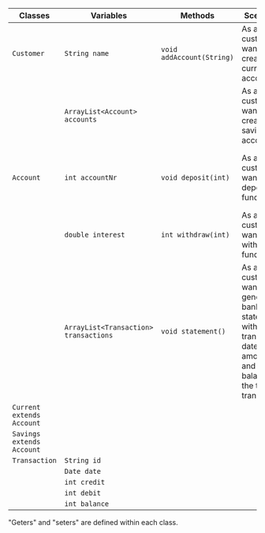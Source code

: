 | Classes                   | Variables                             | Methods                   | Scenarios                                                                                                                  | Outcomes                                                     |
|---------------------------|---------------------------------------|---------------------------|----------------------------------------------------------------------------------------------------------------------------|--------------------------------------------------------------|
| `Customer`                | `String name`                         | `void addAccount(String)` | As a customer, I want to create a current account.                                                                         | Specified account is created                                 |
|                           | `ArrayList<Account> accounts`         |                           | As a customer, I want to create a savings account.                                                                         |                                                              |
| `Account`                 | `int accountNr`                       | `void deposit(int)`       | As a customer, I want to deposit funds.                                                                                    | Transaction with credit is created and added to transactions |
|                           | `double interest`                     | `int withdraw(int)`       | As a customer, I want to withdraw funds.                                                                                   | Transaction with debit is created and added to transactions  |
|                           | `ArrayList<Transaction> transactions` | `void statement()`        | As a customer, I want to generate bank statements with transaction dates, amounts, and balance at the time of transaction. | Prints all transactions for this account                     |
| `Current extends Account` |                                       |                           |                                                                                                                            |                                                              |
| `Savings extends Account` |                                       |                           |                                                                                                                            |                                                              |
| `Transaction`             | `String id`                           |                           |                                                                                                                            |                                                              |
|                           | `Date date`                           |                           |                                                                                                                            |                                                              |
|                           | `int credit`                          |                           |                                                                                                                            |                                                              |
|                           | `int debit`                           |                           |                                                                                                                            |                                                              |
|                           | `int balance`                         |                           |                                                                                                                            |                                                              |

"Geters" and "seters" are defined within each class.
